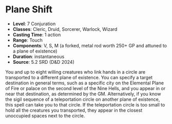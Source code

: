 # Plane Shift

- **Level**: 7 Conjuration
- **Classes**: Cleric, Druid, Sorcerer, Warlock, Wizard
- **Casting Time**: 1 action
- **Range**: Touch
- **Components**: V, S, M (a forked, metal rod worth 250+ GP and attuned to a plane of existence)
- **Duration**: instantaneous
- **Source**: 5.2 SRD (D&D 2024)

You and up to eight willing creatures who link hands in a circle are transported to a different plane of existence. You can specify a target destination in general terms, such as a specific city on the Elemental Plane of Fire or palace on the second level of the Nine Hells, and you appear in or near that destination, as determined by the GM. Alternatively, if you know the sigil sequence of a teleportation circle on another plane of existence, this spell can take you to that circle. If the teleportation circle is too small to hold all the creatures you transported, they appear in the closest unoccupied spaces next to the circle.

